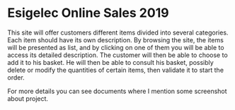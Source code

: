 # Esigelec Online Sales 2019

This site will offer customers different items divided into several categories. Each item should have its own description.
By browsing the site, the items will be presented as list, and by clicking on one of
them you will be able to access its detailed description. The customer will then be
able to choose to add it to his basket. He will then be able to consult his basket,
possibly delete or modify the quantities of certain items, then validate it to start the
order.

For more details you can see documents where I mention some screenshot about project.
